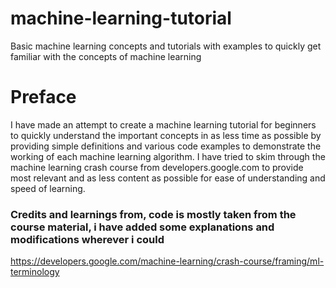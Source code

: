 # machine-learning-tutorial
Basic machine learning concepts and tutorials with examples to quickly get familiar with the concepts of machine learning

# Preface
I have made an attempt to create a machine learning tutorial for beginners to quickly understand the important concepts in as less time as possible by providing simple definitions and various code examples to demonstrate the working of each machine learning algorithm. I have tried to skim through the machine learning crash course from developers.google.com
to provide most relevant and as less content as possible for ease of understanding and speed of learning.

### Credits and learnings from, code is mostly taken from the course material, i have added some explanations and modifications wherever i could
https://developers.google.com/machine-learning/crash-course/framing/ml-terminology

